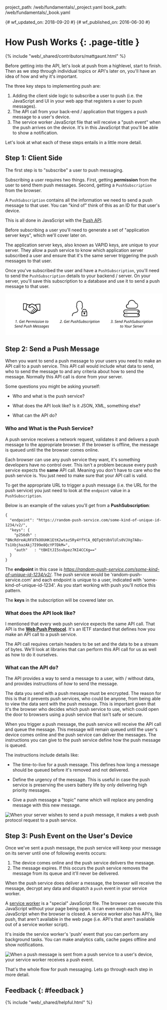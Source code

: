 project_path: /web/fundamentals/_project.yaml
book_path: /web/fundamentals/_book.yaml

{# wf_updated_on: 2018-09-20 #}
{# wf_published_on: 2016-06-30 #}

# How Push Works {: .page-title }

{% include "web/_shared/contributors/mattgaunt.html" %}



Before getting into the API, let's look at push from a highlevel, start to finish. Then as we
step through individual topics or API's later on, you'll have an idea of how and why it's
important.

The three key steps to implementing push are:

1. Adding the client side logic to subscribe a user to push (i.e. the JavaScript and UI in your
web app that registers a user to push messages).
1. The API call from your back-end / application that triggers a push message to a user's device.
1. The service worker JavaScript file that will receive a "push event" when the push arrives on
the device. It's in this JavaScript that you'll be able to show a notification.

Let's look at what each of these steps entails in a little more detail.

## Step 1: Client Side

The first step is to "subscribe" a user to push messaging.

Subscribing a user requires two things. First, getting **permission** from the user to send
them push messages. Second, getting a `PushSubscription` from the browser.

A `PushSubscription` contains all the information we need to send a push message to that user.
You can "kind of" think of this as an ID for that user's device.

This is all done in JavaScript with the [Push
API](https://developer.mozilla.org/en-US/docs/Web/API/Push_API).

Before subscribing a user you'll need to generate a set of
"application server keys", which we'll cover later on.

The application server keys, also known as VAPID keys, are unique to your server. They allow a
push service to know which application server subscribed a user and ensure that it's the same
server triggering the push messages to that user.

Once you've subscribed the user and have a `PushSubscription`, you'll need to send the
`PushSubscription` details to your backend / server.  On your server, you'll save this
subscription to a database and use it to send a push message to that user.

![Make sure you send the PushSubscription to your backend.](./images/svgs/browser-to-server.svg)

## Step 2: Send a Push Message

When you want to send a push message to your users you need to make an API call to a push
service. This API call would include what data to send, who to send the message to and any
criteria about how to send the message.  Normally this API call is done from your server.

Some questions you might be asking yourself:

- Who and what is the push service?

- What does the API look like? Is it JSON, XML, something else?

- What can the API do?

### Who and What is the Push Service?

A push service receives a network request, validates it and delivers a push message to the appropriate browser. If the browser is offline, the message is queued until the the browser comes online.

Each browser can use any push service they want, it's something developers have no control
over. This isn't a problem because every push service expects the **same** API call. Meaning
you don't have to care who the push service is. You just need to make sure that your API call
is valid.

To get the appropriate URL to trigger a push message (i.e. the URL for the push service) you
just need to look at the `endpoint` value in a `PushSubscription`.

Below is an example of the values you'll get from a **PushSubscription**:

	{
	  "endpoint": "https://random-push-service.com/some-kind-of-unique-id-1234/v2/",
	  "keys": {
	    "p256dh" :
	"BNcRdreALRFXTkOOUHK1EtK2wtaz5Ry4YfYCA_0QTpQtUbVlUls0VJXg7A8u-Ts1XbjhazAkj7I99e8QcYP7DkM=",
	    "auth"   : "tBHItJI5svbpez7KI4CCXg=="
	  }
	}

The **endpoint** in this case is
*https://random-push-service.com/some-kind-of-unique-id-1234/v2/*. The push service would be
'random-push-service.com' and each endpoint is unique to a user, indicated with
'some-kind-of-unique-id-1234'. As you start working with push you'll notice this pattern.

The **keys** in the subscription will be covered later on.

### What does the API look like?

I mentioned that every web push service expects the same API call. That API is the
[**Web Push Protocol**](https://tools.ietf.org/html/draft-ietf-webpush-protocol).
It's an IETF standard that defines how you make an API call to a push service.

The API call requires certain headers to be set and the data to be a stream of bytes. We'll
look at libraries that can perform this API call for us as well as how to do it ourselves.

### What can the API do?

The API provides a way to send a message to a user, with / without data, and provides
instructions of *how* to send the message.

The data you send with a push message must be encrypted. The reason for this is that it
prevents push services, who could be anyone, from being able to view the data sent with the
push message. This is important given that it's the browser who decides which push service to
use, which could open the door to browsers using a push service that isn't safe or secure.

When you trigger a push message, the push service will receive the API call and queue the
message. This message will remain queued until the user's device comes online and the push
service can deliver the messages. The instructions you can give to the push service define how
the push message is queued.

The instructions include details like:

- The time-to-live for a push message. This defines how long a message should be queued before
it's removed and not delivered.

- Define the urgency of the message. This is useful in case the push service is preserving the
users battery life by only delivering high priority messages.

- Give a push message a "topic" name which will replace any pending message with this new message.

![When your server wishes to send a push message, it makes a web push protocol request to a
push service.](./images/svgs/server-to-push-service.svg)

## Step 3: Push Event on the User's Device

Once we've sent a push message, the push service will keep your message on its server until
one of following events occurs:

1. The device comes online and the push service delivers the message.
1. The message expires. If this occurs the push service removes the message from its queue and
it'll never be delivered.

When the push service does deliver a message, the browser will receive the message, decrypt any
data and dispatch a `push` event in your service worker.

A [service worker](https://developer.mozilla.org/en-US/docs/Web/API/Service_Worker_API) is a
"special" JavaScript file. The browser can execute this JavaScript without your page being
open. It can even execute this JavaScript when the browser is closed. A service worker also has
API's, like push, that aren't available in the web page (i.e. API's that aren't available out
of a service worker script).

It's inside the service worker's 'push' event that you can perform any background tasks. You
can make analytics calls, cache pages offline and show notifications.

![When a push message is sent from a push service to a user's device, your service worker
receives a push event.](./images/svgs/push-service-to-sw-event.svg)

That's the whole flow for push messaging. Lets go through each step in more detail.

## Feedback {: #feedback }

{% include "web/_shared/helpful.html" %}
